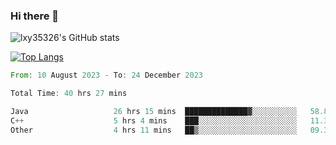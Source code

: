 ### Hi there 👋

<!--
**lxy35326/lxy35326** is a ✨ _special_ ✨ repository because its `README.md` (this file) appears on your GitHub profile.

Here are some ideas to get you started:

- 🔭 I’m currently working on ...
- 🌱 I’m currently learning ...
- 👯 I’m looking to collaborate on ...
- 🤔 I’m looking for help with ...
- 💬 Ask me about ...
- 📫 How to reach me: ...
- 😄 Pronouns: ...
- ⚡ Fun fact: ...
-->

![lxy35326's GitHub stats](https://github-readme-stats.vercel.app/api?username=lxy35326&show_icons=true)

[![Top Langs](https://github-readme-stats.vercel.app/api/top-langs/?username=anuraghazra&layout=compact)](https://github.com/anuraghazra/github-readme-stats)

<!--START_SECTION:waka-->

```rust
From: 10 August 2023 - To: 24 December 2023

Total Time: 40 hrs 27 mins

Java                   26 hrs 15 mins  ██████████████▓░░░░░░░░░░   58.82 %
C++                    5 hrs 4 mins    ███░░░░░░░░░░░░░░░░░░░░░░   11.38 %
Other                  4 hrs 11 mins   ██▒░░░░░░░░░░░░░░░░░░░░░░   09.39 %
```

<!--END_SECTION:waka-->
